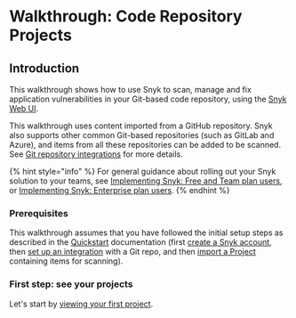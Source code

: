 # Walkthrough: Code Repository Projects

## Introduction

This walkthrough shows how to use Snyk to scan, manage and fix application vulnerabilities in your Git-based code repository, using the [Snyk Web UI](../../snyk-web-ui/getting-started-with-the-snyk-web-ui.md).

This walkthrough uses content imported from a GitHub repository. Snyk also supports other common Git-based repositories (such as GitLab and Azure), and items from all these repositories can be added to be scanned. See [Git repository integrations](../../integrations/git-repository-scm-integrations/) for more details.

{% hint style="info" %}
For general guidance about rolling out your Snyk solution to your teams, see [Implementing Snyk: Free and Team plan users](../implementing-snyk-free-and-team-plan-users/), or [Implementing Snyk: Enterprise plan users](../implementing-snyk-enterprise-plan-users.md).
{% endhint %}

### Prerequisites

This walkthrough assumes that you have followed the initial setup steps as described in the [Quickstart](../quickstart/) documentation (first [create a Snyk account](../quickstart/create-a-snyk-account/), then [set up an integration](../quickstart/set-up-an-integration.md) with a Git repo, and then [import a Project](../quickstart/import-a-project.md) containing items for scanning).

### First step: see your projects

Let's start by [viewing your first project](view-your-first-snyk-projects.md).
